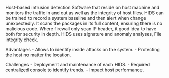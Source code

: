 Host-based intrusion detection
	 Software that reside on host machine and monitors the traffic in and out as well as the integrity of host files. HIDS can be trained to record a system baseline and then alert when change unexpectedly. 
	 It scans the packages in its full content, ensuring there is no malicious code. 
	Where firewall only scan IP header, it good idea to have both for security in depth.
	HIDS uses signature and anomaly analyses, File integrity check.
	
Advantages 
	-	Allows to identify inside attacks on the system. 
	-	Protecting the host no matter the location. 
	
Challenges 
	-	Deployment and maintenance of each HIDS.
	-	Required centralized console to identify trends. 
	-	Impact host performance. 